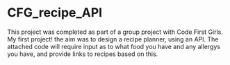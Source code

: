 # CFG_recipe_API
This project was completed as part of a group project with Code First Girls. My first project!
the aim was to design a recipe planner, using an API. 
The attached code will require input as to what food you have and any allergys you have, and provide links to recipes based on this. 
